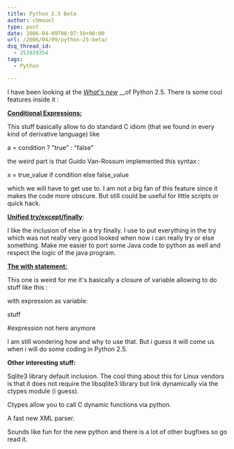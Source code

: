```yaml
---
title: Python 2.5 Beta
author: chmouel
type: post
date: 2006-04-09T06:07:50+00:00
url: /2006/04/09/python-25-beta/
dsq_thread_id:
  - 252039354
tags:
  - Python

---
```

<span lang="EN-AU">I have been looking at the </span>_[<span lang="EN-AU">What's new</span>][1]_ __<span lang="EN-AU">of Python 2.5. There is some cool features inside it :</span>

**[<span lang="EN-AU">Conditional Expressions:</span>][2]**<span lang="EN-AU" />

<span lang="EN-AU">This stuff basically allow to do standard C idiom (that we found in every kind of derivative language) like</span>

<span lang="EN-AU">a = condition ? "true" : "false"</span>

<span lang="EN-AU">the weird part is that Guido Van-Rossum implemented this syntax :</span>

<span lang="EN-AU">x = true_value if condition else false_value</span>

<span lang="EN-AU">which we will have to get use to. I am not a big fan of this feature since it makes the code more obscure. But still could be useful for little scripts or quick hack.</span>

[**Unified try/except/finally**][3]:

<span lang="EN-AU">I like the inclusion of else in a try finally. I use to put everything in the try which was not really very good looked when now i can really try or else something. Make me easier to port some Java code to python as well and respect the logic of the java program.</span>

[**<span lang="EN-AU">The with statement:</span>**][4]<span lang="EN-AU" />

<span lang="EN-AU">This one is weird for me it's basically a closure of variable allowing to do stuff like this :</span>

<span lang="EN-AU">with expression as variable:</span>

<span lang="EN-AU">stuff</span>

<span lang="EN-AU">#expression not here anymore</span>

<span lang="EN-AU">I am still wondering how and why to use that. But i guess it will come us when i will do some coding in Python 2.5.</span>

**Other interesting stuff:**

Sqlite3 library default inclusion. The cool thing about this for Linux vendors is that it does not require the libsqlite3 library but link dynamically via the ctypes module (i guess).

Ctypes allow you to call C dynamic functions via python.

A fast new XML parser.

Sounds like fun for the new python and there is a lot of other bugfixes so go read it.

 [1]: http://docs.python.org/dev/whatsnew/whatsnew25.html "Whats new in Python 2.5"
 [2]: http://docs.python.org/dev/whatsnew/node2.html
 [3]: http://docs.python.org/dev/whatsnew/node7.html
 [4]: http://docs.python.org/dev/whatsnew/node9.html